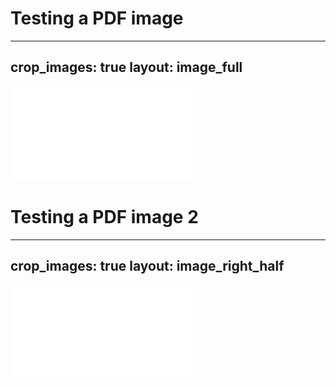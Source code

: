 # Testing a PDF image

---
crop_images: true
layout: image_full
---

![](test_image.pdf)

# Testing a PDF image 2

---
crop_images: true
layout: image_right_half
---

![](test_image.pdf)


